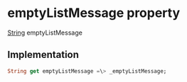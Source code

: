 


# emptyListMessage property









[String](https:api.flutter.dev/flutter/dart-core/String-class.html) emptyListMessage
  







## Implementation

```dart
String get emptyListMessage =\> _emptyListMessage;
```








